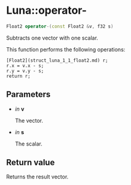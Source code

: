 # Luna::operator-

```c++
Float2 operator-(const Float2 &v, f32 s)
```

Subtracts one vector with one scalar. 

This function performs the following operations: 
```
[Float2](struct_luna_1_1_float2.md) r;
r.x = v.x - s;
r.y = v.y - s;
return r;
```


## Parameters
* *in* **v**

    The vector. 

* *in* **s**

    The scalar. 

## Return value
Returns the result vector. 

